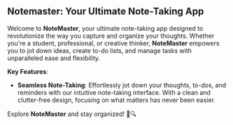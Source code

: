 ## Notemaster: Your Ultimate Note-Taking App

Welcome to **NoteMaster**, your ultimate note-taking app designed to revolutionize the way you capture and organize your thoughts. Whether you're a student, professional, or creative thinker, **NoteMaster** empowers you to jot down ideas, create to-do lists, and manage tasks with unparalleled ease and flexibility.

**Key Features**:
- **Seamless Note-Taking**: Effortlessly jot down your thoughts, to-dos, and reminders with our intuitive note-taking interface. With a clean and clutter-free design, focusing on what matters has never been easier.

Explore **NoteMaster** and stay organized! 📝🔍
